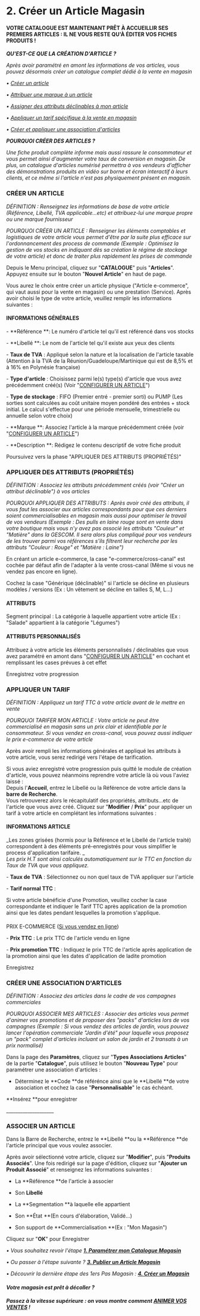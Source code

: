 # 2. Créer un Article Magasin

#### VOTRE CATALOGUE EST MAINTENANT PRÊT À ACCUEILLIR SES PREMIERS ARTICLES : IL NE VOUS RESTE QU'À ÉDITER VOS FICHES PRODUITS !

_**QU'EST-CE QUE LA CRÉATION D'ARTICLE ?**_

_Après avoir paramétré en amont les informations de vos articles, vous pouvez désormais créer un catalogue complet dédié à la vente en magasin_

_• [Créer un article](#creerarticle)_

_• [Attribuer une marque à un article](#creerarticle)_

_• [Assigner des attributs déclinables à mon article](#appliattribut)_

_• [Appliquer un tarif spécifique à la vente en magasin](#applitarif)_

_• [Créer et appliquer une association d'articles](#creerassoarticles)_

**_POURQUOI CRÉER DES ARTICLES ?_**

_Une fiche produit complète informe mais aussi rassure le consommateur et vous permet ainsi d'augmenter votre taux de conversion en magasin. De plus, un catalogue d'articles numérisé permettra à vos vendeurs d'afficher des démonstrations produits en vidéo sur borne et écran interactif à leurs clients, et ce même si l'article n'est pas physiquement présent en magasin._

### **CRÉER UN ARTICLE**

_DÉFINITION : Renseignez les informations de base de votre article (Référence, Libellé, TVA applicable...etc) et attribuez-lui une marque propre ou une marque fournisseur_

_POURQUOI CRÉER UN ARTICLE : Renseigner les éléments comptables et logistiques de votre article vous permet d'être par la suite plus efficace sur l'ordonnancement des process de commande (Exemple : Optimisez la gestion de vos stocks en indiquant dès sa création le régime de stockage de votre article) et donc de traiter plus rapidement les prises de commande_

Depuis le Menu principal, cliquez sur "**CATALOGUE**" puis "**Articles**". Appuyez ensuite sur le bouton "**Nouvel Article**" en haut de page.

Vous aurez le choix entre créer un article physique ("Article e-commerce", qui vaut aussi pour la vente en magasin) ou une prestation (Service). Après avoir choisi le type de votre article, veuillez remplir les informations suivantes : 

#### **INFORMATIONS GÉNÉRALES**

- **Référence **: Le numéro d'article tel qu'il est référencé dans vos stocks

- **Libellé **: Le nom de l'article tel qu'il existe aux yeux des clients

- **Taux de TVA** : Appliqué selon la nature et la localisation de l'article taxable (Attention à la TVA de la Réunion/Guadeloupe/Martinique qui est de 8,5% et à 16% en Polynésie française)

- **Type d'article** : Choisissez parmi le(s) type(s) d'article que vous avez précédemment créé(s) (Voir "[CONFIGURER UN ARTICLE](/fr-fr/start/start-sellstore/default.html)")

- **Type de stockage** : FIFO (Premier entré - premier sorti) ou PUMP (Les sorties sont calculées au coût unitaire moyen pondéré des entrées + stock initial. Le calcul s'effectue pour une période mensuelle, trimestrielle ou annuelle selon votre choix)

- **Marque **: Associez l'article à la marque précédemment créée (voir "[CONFIGURER UN ARTICLE](/fr-fr/start/start-sellstore/default.html)")

- **Description **: Rédigez le contenu descriptif de votre fiche produit

Poursuivez vers la phase "APPLIQUER DES ATTRIBUTS (PROPRIÉTÉS)"

### **APPLIQUER DES ATTRIBUTS (PROPRIÉTÉS)**

_DÉFINITION : Associez les attributs précédemment créés (voir "Créer un attribut déclinable") à vos articles_

_POURQUOI APPLIQUER DES ATTRIBUTS : Après avoir créé des attributs, il vous faut les associer aux articles correspondants pour que ces derniers soient commercialisables en magasin mais aussi pour optimiser le travail de vos vendeurs (Exemple : Des pulls en laine rouge sont en vente dans votre boutique mais vous n'y avez pas associé les attributs "Couleur" et "Matière" dans la GESCOM. Il sera alors plus compliqué pour vos vendeurs de les trouver parmi vos références s'ils filtrent leur recherche par les attributs "Couleur : Rouge" et "Matière : Laine")_

En créant un article e-commerce, la case "e-commerce/cross-canal" est cochée par défaut afin de l'adapter à la vente cross-canal (Même si vous ne vendez pas encore en ligne).

Cochez la case "Générique (déclinable)" si l'article se décline en plusieurs modèles / versions (Ex : Un vêtement se décline en tailles S, M, L...)

#### **ATTRIBUTS**

Segment principal : La catégorie à laquelle appartient votre article (Ex : "Salade" appartient à la catégorie "Légumes")

#### **ATTRIBUTS PERSONNALISÉS**

Attribuez à votre article les éléments personnalisés / déclinables que vous avez paramétré en amont dans "[CONFIGURER UN ARTICLE](/fr-fr/start/start-sellstore/default.html)" en cochant et remplissant les cases prévues à cet effet

Enregistrez votre progression

### **APPLIQUER UN TARIF**

_DÉFINITION : Appliquez un tarif TTC à votre article avant de le mettre en vente_

_POURQUOI TARIFER MON ARTICLE : Votre article ne peut être commercialisé en magasin sans un prix clair et identifiable par le consommateur. Si vous vendez en cross-canal, vous pouvez aussi indiquer le prix e-commerce de votre article_

  
Après avoir rempli les informations générales et appliqué les attributs à votre article, vous serez redirigé vers l'étape de tarification. 

Si vous aviez enregistré votre progression puis quitté le module de création d'article, vous pouvez néanmoins reprendre votre article là où vous l'aviez laissé :   
Depuis l'**Accueil**, entrez le Libellé ou la Référence de votre article dans la **barre de Recherche**.  
Vous retrouverez alors le récapitulatif des propriétés, attributs...etc de l'article que vous avez créé. Cliquez sur "**Modifier** / **Prix**" pour appliquer un tarif à votre article en complétant les informations suivantes :

#### INFORMATIONS ARTICLE

_Les zones grisées (hormis pour la Référence et le Libellé de l'article traité) correspondent à des éléments pré-enregistrés pour vous simplifier le process d'application tarifaire. _  
_Les prix H.T sont ainsi calculés automatiquement sur le TTC en fonction du Taux de TVA que vous appliquez._

- **Taux de TVA** : Sélectionnez ou non quel taux de TVA appliquer sur l'article

- **Tarif normal TTC** :

Si votre article bénéficie d'une Promotion, veuillez cocher la case correspondante et indiquer le Tarif TTC après application de la promotion ainsi que les dates pendant lesquelles la promotion s'applique.

####   
PRIX E-COMMERCE ([Si vous vendez en ligne](/fr-fr/start/vente-online/))

- **Prix TTC** : Le prix TTC de l'article vendu en ligne

- **Prix promotion TTC** : Indiquez le prix TTC de l'article après application de la promotion ainsi que les dates d'application de ladite promotion

Enregistrez

### **CRÉER UNE ASSOCIATION D'ARTICLES**

_DÉFINITION : Associez des articles dans le cadre de vos campagnes commerciales_

_POURQUOI ASSOCIER MES ARTICLES : Associer des articles vous permet d'animer vos promotions et de proposer des "packs" d'articles lors de vos campagnes (Exemple : Si vous vendez des articles de jardin, vous pouvez lancer l'opération commerciale "Jardin d'été" pour laquelle vous proposez un "pack" complet d'articles incluant un salon de jardin et 2 transats à un prix normalisé)_

Dans la page des **Paramètres**, cliquez sur "**Types Associations Articles**" de la partie "**Catalogue**", puis utilisez le bouton "**Nouveau Type**" pour paramétrer une association d'articles :

- Déterminez le **Code **de référénce ainsi que le **Libellé **de votre association et cochez la case "**Personnalisable**" le cas échéant.

**Insérez **pour enregistrer

\_\_\_\_\_\_\_\_\_\_\_\_\_\_\_\_\_\_\_\_

### **ASSOCIER UN ARTICLE**

Dans la Barre de Recherche, entrez le **Libellé **ou la **Référence **de l'article principal que vous voulez associer. 

Après avoir sélectionné votre article, cliquez sur "**Modifier**", puis "**Produits Associés**". Une fois redirigé sur la page d'édition, cliquez sur "**Ajouter un Produit Associé**" et renseignez les informations suivantes :

- La **Référence **de l'article à associer

- Son **Libellé**

- La **Segmentation **à laquelle elle appartient

- Son **État **(En cours d'élaboration, Validé...)

- Son support de **Commercialisation **(Ex : "Mon Magasin")

Cliquez sur "**OK**" pour Enregistrer

_• Vous souhaitez revoir l'étape **[1\. Paramétrer mon Catalogue Magasin](/fr-fr/start/start-sellstore/default.html "1. Paramétrer mon Catalogue Magasin")**_

_• Ou passer à l'étape suivante ? **[3\. Publier un Article Magasin](/fr-fr/start/start-sellstore/vldartmag.html "3. Publier un Article Magasin")**_

• _Découvrir la dernière étape des 1ers Pas Magasin :_ _**[4\. Créer un Magasin](/fr-fr/start/start-sellstore/creermag.html "4. Créer un Magasin")**_

#### _Votre magasin est prêt à décoller ?_

#### _Passez à la vitesse supérieure : on vous montre comment **[ANIMER VOS VENTES](/animvente "ANIMER VOS VENTES")** !_